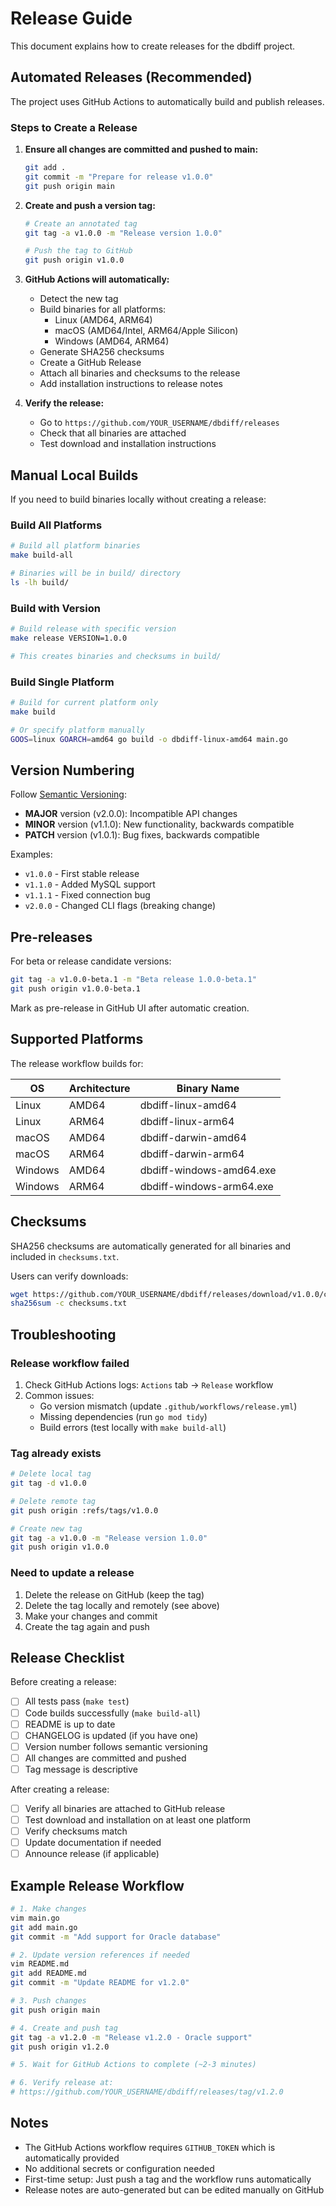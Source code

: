 # Release Guide

This document explains how to create releases for the dbdiff project.

## Automated Releases (Recommended)

The project uses GitHub Actions to automatically build and publish releases.

### Steps to Create a Release

1. **Ensure all changes are committed and pushed to main:**
   ```bash
   git add .
   git commit -m "Prepare for release v1.0.0"
   git push origin main
   ```

2. **Create and push a version tag:**
   ```bash
   # Create an annotated tag
   git tag -a v1.0.0 -m "Release version 1.0.0"
   
   # Push the tag to GitHub
   git push origin v1.0.0
   ```

3. **GitHub Actions will automatically:**
   - Detect the new tag
   - Build binaries for all platforms:
     - Linux (AMD64, ARM64)
     - macOS (AMD64/Intel, ARM64/Apple Silicon)
     - Windows (AMD64, ARM64)
   - Generate SHA256 checksums
   - Create a GitHub Release
   - Attach all binaries and checksums to the release
   - Add installation instructions to release notes

4. **Verify the release:**
   - Go to `https://github.com/YOUR_USERNAME/dbdiff/releases`
   - Check that all binaries are attached
   - Test download and installation instructions

## Manual Local Builds

If you need to build binaries locally without creating a release:

### Build All Platforms

```bash
# Build all platform binaries
make build-all

# Binaries will be in build/ directory
ls -lh build/
```

### Build with Version

```bash
# Build release with specific version
make release VERSION=1.0.0

# This creates binaries and checksums in build/
```

### Build Single Platform

```bash
# Build for current platform only
make build

# Or specify platform manually
GOOS=linux GOARCH=amd64 go build -o dbdiff-linux-amd64 main.go
```

## Version Numbering

Follow [Semantic Versioning](https://semver.org/):

- **MAJOR** version (v2.0.0): Incompatible API changes
- **MINOR** version (v1.1.0): New functionality, backwards compatible
- **PATCH** version (v1.0.1): Bug fixes, backwards compatible

Examples:
- `v1.0.0` - First stable release
- `v1.1.0` - Added MySQL support
- `v1.1.1` - Fixed connection bug
- `v2.0.0` - Changed CLI flags (breaking change)

## Pre-releases

For beta or release candidate versions:

```bash
git tag -a v1.0.0-beta.1 -m "Beta release 1.0.0-beta.1"
git push origin v1.0.0-beta.1
```

Mark as pre-release in GitHub UI after automatic creation.

## Supported Platforms

The release workflow builds for:

| OS      | Architecture | Binary Name                  |
|---------|--------------|------------------------------|
| Linux   | AMD64        | dbdiff-linux-amd64           |
| Linux   | ARM64        | dbdiff-linux-arm64           |
| macOS   | AMD64        | dbdiff-darwin-amd64          |
| macOS   | ARM64        | dbdiff-darwin-arm64          |
| Windows | AMD64        | dbdiff-windows-amd64.exe     |
| Windows | ARM64        | dbdiff-windows-arm64.exe     |

## Checksums

SHA256 checksums are automatically generated for all binaries and included in `checksums.txt`.

Users can verify downloads:
```bash
wget https://github.com/YOUR_USERNAME/dbdiff/releases/download/v1.0.0/checksums.txt
sha256sum -c checksums.txt
```

## Troubleshooting

### Release workflow failed

1. Check GitHub Actions logs: `Actions` tab → `Release` workflow
2. Common issues:
   - Go version mismatch (update `.github/workflows/release.yml`)
   - Missing dependencies (run `go mod tidy`)
   - Build errors (test locally with `make build-all`)

### Tag already exists

```bash
# Delete local tag
git tag -d v1.0.0

# Delete remote tag
git push origin :refs/tags/v1.0.0

# Create new tag
git tag -a v1.0.0 -m "Release version 1.0.0"
git push origin v1.0.0
```

### Need to update a release

1. Delete the release on GitHub (keep the tag)
2. Delete the tag locally and remotely (see above)
3. Make your changes and commit
4. Create the tag again and push

## Release Checklist

Before creating a release:

- [ ] All tests pass (`make test`)
- [ ] Code builds successfully (`make build-all`)
- [ ] README is up to date
- [ ] CHANGELOG is updated (if you have one)
- [ ] Version number follows semantic versioning
- [ ] All changes are committed and pushed
- [ ] Tag message is descriptive

After creating a release:

- [ ] Verify all binaries are attached to GitHub release
- [ ] Test download and installation on at least one platform
- [ ] Verify checksums match
- [ ] Update documentation if needed
- [ ] Announce release (if applicable)

## Example Release Workflow

```bash
# 1. Make changes
vim main.go
git add main.go
git commit -m "Add support for Oracle database"

# 2. Update version references if needed
vim README.md
git add README.md
git commit -m "Update README for v1.2.0"

# 3. Push changes
git push origin main

# 4. Create and push tag
git tag -a v1.2.0 -m "Release v1.2.0 - Oracle support"
git push origin v1.2.0

# 5. Wait for GitHub Actions to complete (~2-3 minutes)

# 6. Verify release at:
# https://github.com/YOUR_USERNAME/dbdiff/releases/tag/v1.2.0
```

## Notes

- The GitHub Actions workflow requires `GITHUB_TOKEN` which is automatically provided
- No additional secrets or configuration needed
- First-time setup: Just push a tag and the workflow runs automatically
- Release notes are auto-generated but can be edited manually on GitHub

